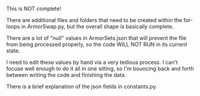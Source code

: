 This is NOT complete!

There are additional files and folders that need to be created within the for-loops in ArmorSwap.py, but the overall shape is basically complete.

There are a lot of "null" values in ArmorSets.json that will prevent the file from being processed properly, so the code WILL NOT RUN in its current state.

I need to edit these values by hand via a very tedious process. I can't focuse well enough to do it all in one sitting, so I'm bouncing back and forth between writing the code and finishing the data.

There is a brief explanation of the json fields in constants.py.
